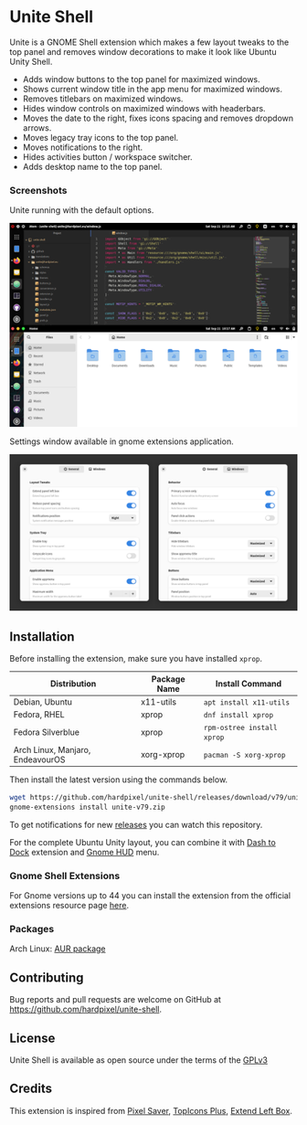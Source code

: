# Unite Shell
Unite is a GNOME Shell extension which makes a few layout tweaks to the top panel and removes window decorations to make it look like Ubuntu Unity Shell.

* Adds window buttons to the top panel for maximized windows.
* Shows current window title in the app menu for maximized windows.
* Removes titlebars on maximized windows.
* Hides window controls on maximized windows with headerbars.
* Moves the date to the right, fixes icons spacing and removes dropdown arrows.
* Moves legacy tray icons to the top panel.
* Moves notifications to the right.
* Hides activities button / workspace switcher.
* Adds desktop name to the top panel.

### Screenshots
Unite running with the default options.

![Screenshot](https://raw.githubusercontent.com/hardpixel/unite-shell/master/screenshot.png)

Settings window available in gnome extensions application.

![Settings](https://raw.githubusercontent.com/hardpixel/unite-shell/master/settings.png)

## Installation
Before installing the extension, make sure you have installed `xprop`.

| Distribution | Package Name | Install Command |
| ------------ | ------------ | --------------- |
| Debian, Ubuntu |x11-utils | `apt install x11-utils` |
| Fedora, RHEL | xprop| `dnf install xprop` |
| Fedora Silverblue |xprop | `rpm-ostree install xprop` |
| Arch Linux, Manjaro, EndeavourOS |xorg-xprop | `pacman -S xorg-xprop` |

Then install the latest version using the commands below.

```bash
wget https://github.com/hardpixel/unite-shell/releases/download/v79/unite-v79.zip
gnome-extensions install unite-v79.zip
```

To get notifications for new [releases](https://github.com/hardpixel/unite-shell/releases) you can watch this repository.

For the complete Ubuntu Unity layout, you can combine it with [Dash to Dock](https://github.com/micheleg/dash-to-dock) extension and [Gnome HUD](https://github.com/hardpixel/gnome-hud) menu.

### Gnome Shell Extensions
For Gnome versions up to 44 you can install the extension from the official extensions resource page [here](https://extensions.gnome.org/extension/1287/unite).

### Packages
Arch Linux: [AUR package](https://aur.archlinux.org/packages/gnome-shell-extension-unite)

## Contributing
Bug reports and pull requests are welcome on GitHub at https://github.com/hardpixel/unite-shell.

## License
Unite Shell is available as open source under the terms of the [GPLv3](http://www.gnu.org/licenses/gpl-3.0.en.html)

## Credits
This extension is inspired from [Pixel Saver](https://github.com/deadalnix/pixel-saver), [TopIcons Plus](https://github.com/phocean/TopIcons-plus), [Extend Left Box](https://github.com/StephenPCG/extend-left-box).
